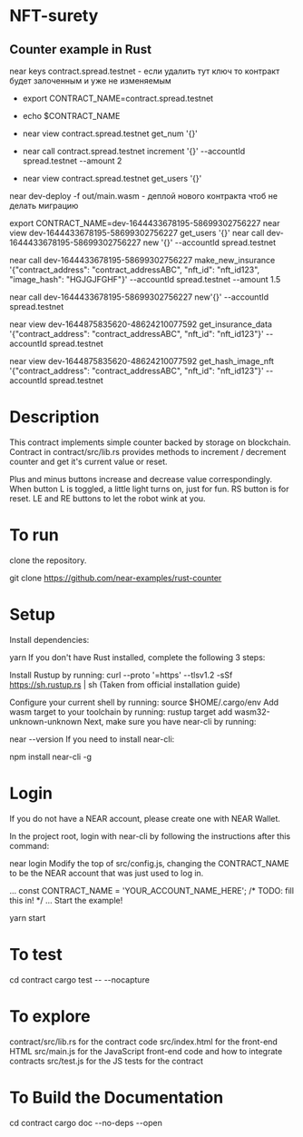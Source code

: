 # NFT-surety
## Counter example in Rust
near keys contract.spread.testnet   - если удалить тут ключ то контракт будет залоченным и уже не изменяемым

* export CONTRACT_NAME=contract.spread.testnet
* echo $CONTRACT_NAME

* near view contract.spread.testnet get_num '{}'
* near call contract.spread.testnet increment '{}' --accountId spread.testnet --amount 2
* near view contract.spread.testnet get_users '{}'



near dev-deploy -f out/main.wasm  - деплой нового контракта чтоб не делать миграцию

export CONTRACT_NAME=dev-1644433678195-58699302756227
near view dev-1644433678195-58699302756227 get_users '{}'
near call dev-1644433678195-58699302756227 new '{}' --accountId spread.testnet 

near call dev-1644433678195-58699302756227 make_new_insurance '{"contract_address": "contract_addressABC", "nft_id": "nft_id123", "image_hash": "HGJGJFGHF"}' --accountId spread.testnet --amount 1.5

near call dev-1644433678195-58699302756227 new'{}' --accountId spread.testnet

near view dev-1644875835620-48624210077592 get_insurance_data '{"contract_address": "contract_addressABC", "nft_id": "nft_id123"}' --accountId spread.testnet  

near view dev-1644875835620-48624210077592 get_hash_image_nft '{"contract_address": "contract_addressABC", "nft_id": "nft_id123"}' --accountId spread.testnet  


# Description
This contract implements simple counter backed by storage on blockchain. Contract in contract/src/lib.rs provides methods to increment / decrement counter and get it's current value or reset.

Plus and minus buttons increase and decrease value correspondingly. When button L is toggled, a little light turns on, just for fun. RS button is for reset. LE and RE buttons to let the robot wink at you.

# To run
clone the repository.

git clone https://github.com/near-examples/rust-counter

# Setup
Install dependencies:

yarn
If you don't have Rust installed, complete the following 3 steps:

Install Rustup by running:
curl --proto '=https' --tlsv1.2 -sSf https://sh.rustup.rs | sh
(Taken from official installation guide)

Configure your current shell by running:
source $HOME/.cargo/env
Add wasm target to your toolchain by running:
rustup target add wasm32-unknown-unknown
Next, make sure you have near-cli by running:

near --version
If you need to install near-cli:

npm install near-cli -g

# Login
If you do not have a NEAR account, please create one with NEAR Wallet.

In the project root, login with near-cli by following the instructions after this command:

near login
Modify the top of src/config.js, changing the CONTRACT_NAME to be the NEAR account that was just used to log in.

…
const CONTRACT_NAME = 'YOUR_ACCOUNT_NAME_HERE'; /* TODO: fill this in! */
…
Start the example!

yarn start

# To test
cd contract
cargo test -- --nocapture

# To explore
contract/src/lib.rs for the contract code
src/index.html for the front-end HTML
src/main.js for the JavaScript front-end code and how to integrate contracts
src/test.js for the JS tests for the contract

# To Build the Documentation
cd contract
cargo doc --no-deps --open
